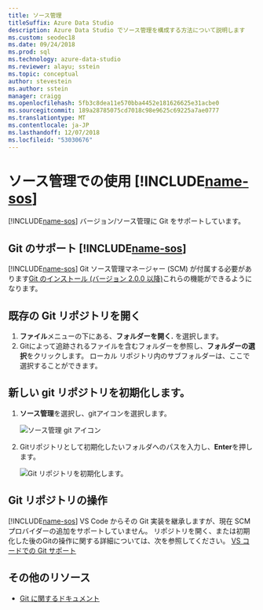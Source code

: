 ```yaml
---
title: ソース管理
titleSuffix: Azure Data Studio
description: Azure Data Studio でソース管理を構成する方法について説明します
ms.custom: seodec18
ms.date: 09/24/2018
ms.prod: sql
ms.technology: azure-data-studio
ms.reviewer: alayu; sstein
ms.topic: conceptual
author: stevestein
ms.author: sstein
manager: craigg
ms.openlocfilehash: 5fb3c8dea11e570bba4452e181626625e31acbe0
ms.sourcegitcommit: 189a28785075cd7018c98e9625c69225a7ae0777
ms.translationtype: MT
ms.contentlocale: ja-JP
ms.lasthandoff: 12/07/2018
ms.locfileid: "53030676"
---
```

#  <a name="using-source-control-in-includename-sosincludesname-sos-shortmd"></a>ソース管理での使用 [!INCLUDE[name-sos](../includes/name-sos-short.md)]

[!INCLUDE[name-sos](../includes/name-sos-short.md)] バージョン/ソース管理に Git をサポートしています。


## <a name="git-support-in-includename-sosincludesname-sos-shortmd"></a>Git のサポート [!INCLUDE[name-sos](../includes/name-sos-short.md)]

[!INCLUDE[name-sos](../includes/name-sos-short.md)] Git ソース管理マネージャー (SCM) が付属する必要があります[Git のインストール (バージョン 2.0.0 以降)](https://git-scm.com/download)これらの機能ができるようになります。 



## <a name="open-an-existing-git-repository"></a>既存の Git リポジトリを開く

1. **ファイル**メニューの下にある、**フォルダーを開く.** を選択します。
2. Gitによって追跡されるファイルを含むフォルダーを参照し、**フォルダーの選択**をクリックします。 ローカル リポジトリ内のサブフォルダーは、ここで選択することができます。


## <a name="initialize-a-new-git-repository"></a>新しい git リポジトリを初期化します。

1. **ソース管理**を選択し、gitアイコンを選択します。


   ![ソース管理 git アイコン](media/source-control/source-control.png)

1. Gitリポジトリとして初期化したいフォルダへのパスを入力し、**Enter**を押します。

   ![Git リポジトリを初期化します。](media/source-control/initialize-git-repository.png)

## <a name="working-with-git-repositories"></a>Git リポジトリの操作

[!INCLUDE[name-sos](../includes/name-sos-short.md)] VS Code からその Git 実装を継承しますが、現在 SCM プロバイダーの追加をサポートしていません。 リポジトリを開く、または初期化した後のGitの操作に関する詳細については、次を参照してください。 [VS コードでの Git サポート](https://code.visualstudio.com/docs/editor/versioncontrol#_git-support)


## <a name="additional-resources"></a>その他のリソース
- [Git に関するドキュメント](https://git-scm.com/documentation)
